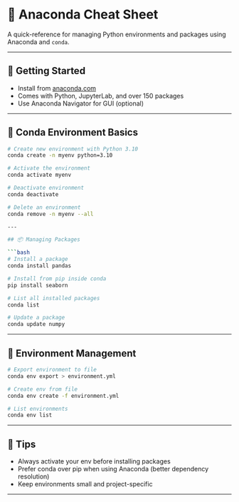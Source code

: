 # 🐍 Anaconda Cheat Sheet

A quick-reference for managing Python environments and packages using Anaconda and `conda`.

---

## 🚀 Getting Started

- Install from [anaconda.com](https://www.anaconda.com)
- Comes with Python, JupyterLab, and over 150 packages
- Use Anaconda Navigator for GUI (optional)

---

## 🔧 Conda Environment Basics

```bash
# Create new environment with Python 3.10
conda create -n myenv python=3.10

# Activate the environment
conda activate myenv

# Deactivate environment
conda deactivate

# Delete an environment
conda remove -n myenv --all

---

## 📦 Managing Packages

```bash
# Install a package
conda install pandas

# Install from pip inside conda
pip install seaborn

# List all installed packages
conda list

# Update a package
conda update numpy
```

---

## 🧠 Environment Management

```bash
# Export environment to file
conda env export > environment.yml

# Create env from file
conda env create -f environment.yml

# List environments
conda env list
```

---

## 💬 Tips

- Always activate your env before installing packages
- Prefer conda over pip when using Anaconda (better dependency resolution)
- Keep environments small and project-specific

---
